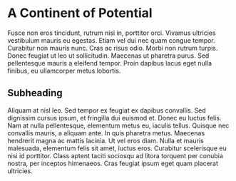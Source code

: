 # A Continent of Potential

Fusce non eros tincidunt, rutrum nisi in, porttitor orci. Vivamus ultricies vestibulum mauris eu egestas. Etiam vel dui nec quam congue tempor. Curabitur non mauris nunc. Cras ac risus odio. Morbi non rutrum turpis. Donec feugiat ut leo ut sollicitudin. Maecenas ut pharetra purus. Sed pellentesque mauris a eleifend tempor. Proin dapibus lacus eget nulla finibus, eu ullamcorper metus lobortis.

## Subheading

Aliquam at nisl leo. Sed tempor ex feugiat ex dapibus convallis. Sed dignissim cursus ipsum, et fringilla dui euismod et. Donec eu luctus felis. Nam at nulla pellentesque, elementum metus eu, iaculis tellus. Quisque nec convallis mauris, a aliquam ante. In quis pharetra metus. Maecenas hendrerit magna ac mattis lacinia. Ut vel eros diam. Nulla et mauris malesuada, elementum felis sit amet, luctus eros. Curabitur scelerisque eu nisi id porttitor. Class aptent taciti sociosqu ad litora torquent per conubia nostra, per inceptos himenaeos. Cras feugiat ipsum eget quam placerat ultricies.
